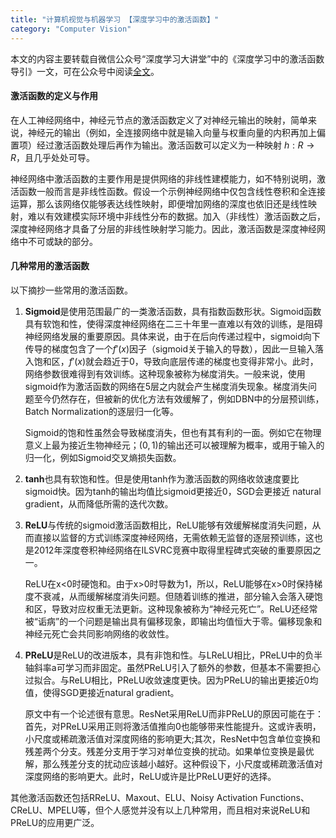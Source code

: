 ```yaml
---
title: "计算机视觉与机器学习 【深度学习中的激活函数】"
category: "Computer Vision"
---
```


本文的内容主要转载自微信公众号“深度学习大讲堂”中的《深度学习中的激活函数导引》一文，可在公众号中阅读[全文](http://mp.weixin.qq.com/s?__biz=MzI1NTE4NTUwOQ==&mid=2650325236&idx=1&sn=7bd8510d59ddc14e5d4036f2acaeaf8d&scene=0#wechat_redirect)。

#### 激活函数的定义与作用 ####

在人工神经网络中，神经元节点的激活函数定义了对神经元输出的映射，简单来说，神经元的输出（例如，全连接网络中就是输入向量与权重向量的内积再加上偏置项）经过激活函数处理后再作为输出。激活函数可以定义为一种映射 $h:R\to R$，且几乎处处可导。

神经网络中激活函数的主要作用是提供网络的非线性建模能力，如不特别说明，激活函数一般而言是非线性函数。假设一个示例神经网络中仅包含线性卷积和全连接运算，那么该网络仅能够表达线性映射，即便增加网络的深度也依旧还是线性映射，难以有效建模实际环境中非线性分布的数据。加入（非线性）激活函数之后，深度神经网络才具备了分层的非线性映射学习能力。因此，激活函数是深度神经网络中不可或缺的部分。

#### 几种常用的激活函数 ####

以下摘抄一些常用的激活函数。

1. **Sigmoid**是使用范围最广的一类激活函数，具有指数函数形状。Sigmoid函数具有软饱和性，使得深度神经网络在二三十年里一直难以有效的训练，是阻碍神经网络发展的重要原因。具体来说，由于在后向传递过程中，sigmoid向下传导的梯度包含了一个$f'(x)$因子（sigmoid关于输入的导数），因此一旦输入落入饱和区，$f'(x)$就会趋近于0，导致向底层传递的梯度也变得非常小。此时，网络参数很难得到有效训练。这种现象被称为梯度消失。一般来说，使用sigmoid作为激活函数的网络在5层之内就会产生梯度消失现象。梯度消失问题至今仍然存在，但被新的优化方法有效缓解了，例如DBN中的分层预训练，Batch Normalization的逐层归一化等。

    Sigmoid的饱和性虽然会导致梯度消失，但也有其有利的一面。例如它在物理意义上最为接近生物神经元；$(0, 1)$的输出还可以被理解为概率，或用于输入的归一化，例如Sigmoid交叉熵损失函数。

2. **tanh**也具有软饱和性。但是使用tanh作为激活函数的网络收敛速度要比sigmoid快。因为tanh的输出均值比sigmoid更接近0，SGD会更接近 natural gradient，从而降低所需的迭代次数。

3. **ReLU**与传统的sigmoid激活函数相比，ReLU能够有效缓解梯度消失问题，从而直接以监督的方式训练深度神经网络，无需依赖无监督的逐层预训练，这也是2012年深度卷积神经网络在ILSVRC竞赛中取得里程碑式突破的重要原因之一。

    ReLU在x<0时硬饱和。由于x>0时导数为1，所以，ReLU能够在x>0时保持梯度不衰减，从而缓解梯度消失问题。但随着训练的推进，部分输入会落入硬饱和区，导致对应权重无法更新。这种现象被称为“神经元死亡”。ReLU还经常被“诟病”的一个问题是输出具有偏移现象，即输出均值恒大于零。偏移现象和神经元死亡会共同影响网络的收敛性。

4. **PReLU**是ReLU的改进版本，具有非饱和性。与LReLU相比，PReLU中的负半轴斜率a可学习而非固定。虽然PReLU引入了额外的参数，但基本不需要担心过拟合。与ReLU相比，PReLU收敛速度更快。因为PReLU的输出更接近0均值，使得SGD更接近natural gradient。

    原文中有一个论述很有意思。ResNet采用ReLU而非PReLU的原因可能在于：首先，对PReLU采用正则将激活值推向0也能够带来性能提升。这或许表明，小尺度或稀疏激活值对深度网络的影响更大;其次，ResNet中包含单位变换和残差两个分支。残差分支用于学习对单位变换的扰动。如果单位变换是最优解，那么残差分支的扰动应该越小越好。这种假设下，小尺度或稀疏激活值对深度网络的影响更大。此时，ReLU或许是比PReLU更好的选择。

其他激活函数还包括RReLU、Maxout、ELU、Noisy Activation Functions、CReLU、MPELU等，但个人感觉并没有以上几种常用，而且相对来说ReLU和PReLU的应用更广泛。